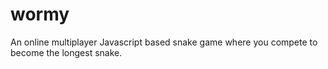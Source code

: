 wormy
=====

An online multiplayer Javascript based snake game where you compete to become the longest snake.